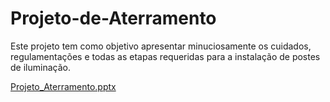 # Projeto-de-Aterramento
Este projeto tem como objetivo apresentar minuciosamente os cuidados, regulamentações e todas as etapas requeridas para a instalação de postes de iluminação.

[Projeto_Aterramento.pptx](https://github.com/ElpidioTerras/Projeto-de-Aterramento/files/15205590/Projeto_Aterramento.pptx)
